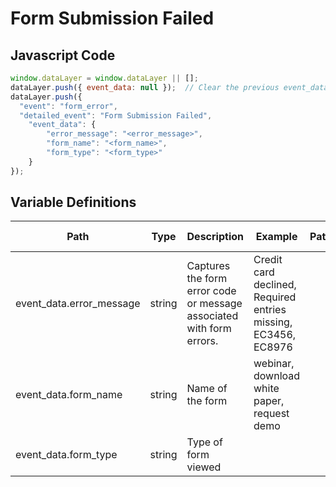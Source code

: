 # Form Submission Failed

### 

## Javascript Code
```js
window.dataLayer = window.dataLayer || [];
dataLayer.push({ event_data: null });  // Clear the previous event_data object.
dataLayer.push({
  "event": "form_error",
  "detailed_event": "Form Submission Failed",
    "event_data": {
        "error_message": "<error_message>",
        "form_name": "<form_name>",
        "form_type": "<form_type>"
    }
});
```

## Variable Definitions

|Path|Type|Description|Example|Pattern|Min Length|Max Length|Minimum|Maximum|Multiple Of|
| --- | --- | --- | --- | --- | --- | --- | --- | --- | --- |
|event_data.error_message|string|Captures the form error code or message associated with form errors.|Credit card declined, Required entries missing, EC3456, EC8976|||||||
|event_data.form_name|string|Name of the form|webinar, download white paper, request demo|||||||
|event_data.form_type|string|Type of form viewed||||||||




